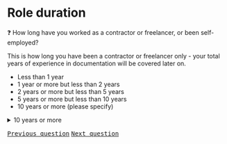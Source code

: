 # Role duration

:question: How long have you worked as a contractor or freelancer, or been self-employed? 

This is how long you have been a contractor or freelancer only - your total years of experience in documentation will be covered later on.

- Less than 1 year
- 1 year or more but less than 2 years
- 2 years or more but less than 5 years
- 5 years or more but less than 10 years
- 10 years or more (please specify)

<details>
	<summary>10 years or more</summary>
	Please indicate how many years:
</details>

<kbd>[Previous question](A_5_team_configuration_contractor.md)</kbd> 
<kbd>[Next question](./A_7_official_duties_contractor.md)</kbd>
